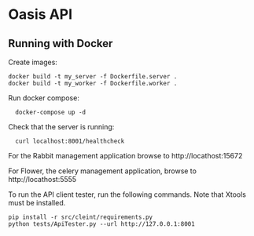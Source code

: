 # Oasis API

Running with Docker
-------------------

Create images: 
~~~
docker build -t my_server -f Dockerfile.server .
docker build -t my_worker -f Dockerfile.worker .
~~~
Run docker compose:
~~~
  docker-compose up -d
~~~
Check that the server is running:
~~~
  curl localhost:8001/healthcheck
~~~

For the Rabbit management application browse to http://locathost:15672

For Flower, the celery management application, browse to http://locathost:5555

To run the API client tester, run the following commands. Note that Xtools must be installed.
~~~
pip install -r src/cleint/requirements.py
python tests/ApiTester.py --url http://127.0.0.1:8001
~~~
